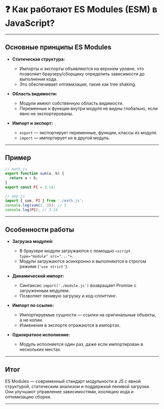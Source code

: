 # ❓ Как работают ES Modules (ESM) в JavaScript?

---

## Основные принципы ES Modules

- **Статическая структура:**  
  - Импорты и экспорты объявляются на верхнем уровне, что позволяет браузеру/сборщику определить зависимости до выполнения кода.  
  - Это обеспечивает оптимизации, такие как tree shaking.

- **Область видимости:**  
  - Модули имеют собственную область видимости.  
  - Переменные и функции внутри модуля не видны глобально, если явно не экспортированы.

- **Импорт и экспорт:**  
  - `export` — экспортирует переменные, функции, классы из модуля.  
  - `import` — импортирует их в другой модуль.

---

## Пример

```js
// math.js
export function sum(a, b) {
  return a + b;
}
export const PI = 3.14;

// app.js
import { sum, PI } from './math.js';
console.log(sum(2, 3)); // 5
console.log(PI); // 3.14
```

---

## Особенности работы

- **Загрузка модулей:**

  - В браузере модули загружаются с помощью `<script type="module" src="...">`.
  - Модули загружаются асинхронно и выполняются в строгом режиме (`'use strict'`).

- **Динамический импорт:**

  - Синтаксис `import('./module.js')` возвращает Promise с загруженным модулем.
  - Позволяет ленивую загрузку и код-сплиттинг.

- **Импорт по ссылке:**

  - Импортируемые сущности — ссылки на оригинальные объекты, а не копии.
  - Изменения в экспорте отражаются в импортах.

- **Однократное исполнение:**

  - Модуль исполняется один раз, даже если импортирован в нескольких местах.

---

## Итог

ES Modules — современный стандарт модульности в JS с явной структурой, статическим анализом и поддержкой ленивой загрузки. Они улучшают управление зависимостями, изоляцию кода и оптимизацию сборки.

---
